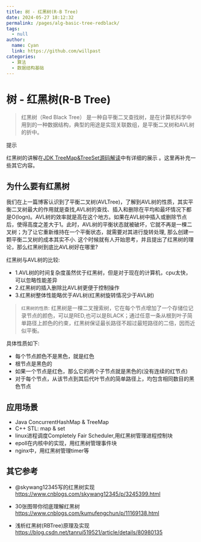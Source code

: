 ```yaml
---
title: 树 - 红黑树(R-B Tree)
date: 2024-05-27 18:12:32
permalink: /pages/alg-basic-tree-redblack/
tags: 
  - null
author: 
  name: Cyan
  link: https://github.com/willpast
categories: 
  - 算法
  - 数据结构基础
---
```

# 树 - 红黑树(R-B Tree)

> 红黑树（Red Black Tree）
> 是一种自平衡二叉查找树，是在计算机科学中用到的一种数据结构，典型的用途是实现关联数组，是平衡二叉树和AVL树的折中。

提示

红黑树的讲解在[JDK TreeMap&TreeSet源码解读](/pages/java-map-TreeMap&TreeSet)中有详细的展示 。这里再补充一些其它内容。

 
## 为什么要有红黑树

我们在上一篇博客认识到了平衡二叉树(AVLTree)，了解到AVL树的性质，其实平衡二叉树最大的作用就是查找,AVL树的查找、插入和删除在平均和最坏情况下都是O(logn)。AVL树的效率就是高在这个地方。如果在AVL树中插入或删除节点后，使得高度之差大于1。此时，AVL树的平衡状态就被破坏，它就不再是一棵二叉树；为了让它重新维持在一个平衡状态，就需要对其进行旋转处理,
那么创建一颗平衡二叉树的成本其实不小. 这个时候就有人开始思考，并且提出了红黑树的理论，那么红黑树到底比AVL树好在哪里?

红黑树与AVL树的比较:

  * 1.AVL树的时间复杂度虽然优于红黑树，但是对于现在的计算机，cpu太快，可以忽略性能差异
  * 2.红黑树的插入删除比AVL树更便于控制操作
  * 3.红黑树整体性能略优于AVL树(红黑树旋转情况少于AVL树)

> `红黑树的性质`:
> 红黑树是一棵二叉搜索树，它在每个节点增加了一个存储位记录节点的颜色，可以是RED,也可以是BLACK；通过任意一条从根到叶子简单路径上颜色的约束，红黑树保证最长路径不超过最短路径的二倍，因而近似平衡。

具体性质如下:

  * 每个节点颜色不是黑色，就是红色
  * 根节点是黑色的
  * 如果一个节点是红色，那么它的两个子节点就是黑色的(没有连续的红节点)
  * 对于每个节点，从该节点到其后代叶节点的简单路径上，均包含相同数目的黑色节点

## 应用场景

  * Java ConcurrentHashMap & TreeMap
  * C++ STL: map & set
  * linux进程调度Completely Fair Scheduler,用红黑树管理进程控制块
  * epoll在内核中的实现，用红黑树管理事件块
  * nginx中，用红黑树管理timer等

## 其它参考

  * @skywang12345写的红黑树实现 https://www.cnblogs.com/skywang12345/p/3245399.html

  * 30张图带你彻底理解红黑树 https://www.cnblogs.com/kumufengchun/p/11169138.html

  * 浅析红黑树(RBTree)原理及实现 https://blog.csdn.net/tanrui519521/article/details/80980135

 
